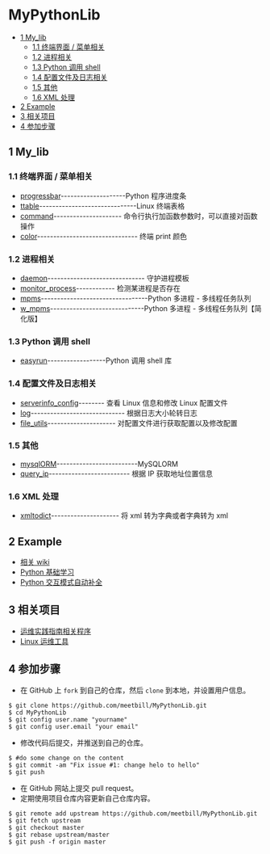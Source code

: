 # MyPythonLib
<!-- vim-markdown-toc GFM -->

* [1 My_lib](#1-my_lib)
    * [1.1 终端界面 / 菜单相关](#11-终端界面--菜单相关)
    * [1.2 进程相关](#12-进程相关)
    * [1.3 Python 调用 shell](#13-python-调用-shell)
    * [1.4 配置文件及日志相关](#14-配置文件及日志相关)
    * [1.5 其他](#15-其他)
    * [1.6 XML 处理](#16-xml-处理)
* [2 Example](#2-example)
* [3 相关项目](#3-相关项目)
* [4 参加步骤](#4-参加步骤)

<!-- vim-markdown-toc -->

## 1 My_lib

### 1.1 终端界面 / 菜单相关

* [progressbar](My_lib/progressbar)--------------------Python 程序进度条
* [ttable](My_lib/ttable)------------------------------Linux 终端表格
* [command](My_lib/command_utils/)--------------------- 命令行执行加函数参数时，可以直接对函数操作
* [color](My_lib/color/)------------------------------- 终端 print 颜色

### 1.2 进程相关

* [daemon](My_lib/daemon)------------------------------ 守护进程模板
* [monitor_process](My_lib/monitor_process)------------ 检测某进程是否存在
* [mpms](My_lib/mpms/)---------------------------------Python 多进程 - 多线程任务队列
* [w_mpms](My_lib/w_mpms/)-----------------------------Python 多进程 - 多线程任务队列【简化版】

### 1.3 Python 调用 shell

* [easyrun](My_lib/easyrun/README.md)------------------Python 调用 shell 库

### 1.4 配置文件及日志相关

* [serverinfo_config](My_lib/serverinfo_config)-------- 查看 Linux 信息和修改 Linux 配置文件
* [log](My_lib/log_utils/)----------------------------- 根据日志大小轮转日志
* [file_utils](My_lib/file_utils/)--------------------- 对配置文件进行获取配置以及修改配置

### 1.5 其他

* [mysqlORM](My_lib/mysqlORM/)-------------------------MySQLORM
* [query_ip](My_lib/query_ip/)------------------------- 根据 IP 获取地址位置信息

### 1.6 XML 处理

* [xmltodict](./My_lib/xmltodict/)--------------------- 将 xml 转为字典或者字典转为 xml

## 2 Example

* [相关 wiki](https://github.com/meetbill/MyPythonLib/wiki)
* [Python 基础学习](./Example/python_base/README.md)
* [Python 交互模式自动补全](./Example/python_interactive/README.md)

## 3 相关项目

* [运维实践指南相关程序](https://github.com/meetbill/op_practice_code)
* [Linux 运维工具](https://github.com/meetbill/linux_tools)

## 4 参加步骤

* 在 GitHub 上 `fork` 到自己的仓库，然后 `clone` 到本地，并设置用户信息。
```
$ git clone https://github.com/meetbill/MyPythonLib.git
$ cd MyPythonLib
$ git config user.name "yourname"
$ git config user.email "your email"
```
* 修改代码后提交，并推送到自己的仓库。
```
$ #do some change on the content
$ git commit -am "Fix issue #1: change helo to hello"
$ git push
```
* 在 GitHub 网站上提交 pull request。
* 定期使用项目仓库内容更新自己仓库内容。
```
$ git remote add upstream https://github.com/meetbill/MyPythonLib.git
$ git fetch upstream
$ git checkout master
$ git rebase upstream/master
$ git push -f origin master
```
